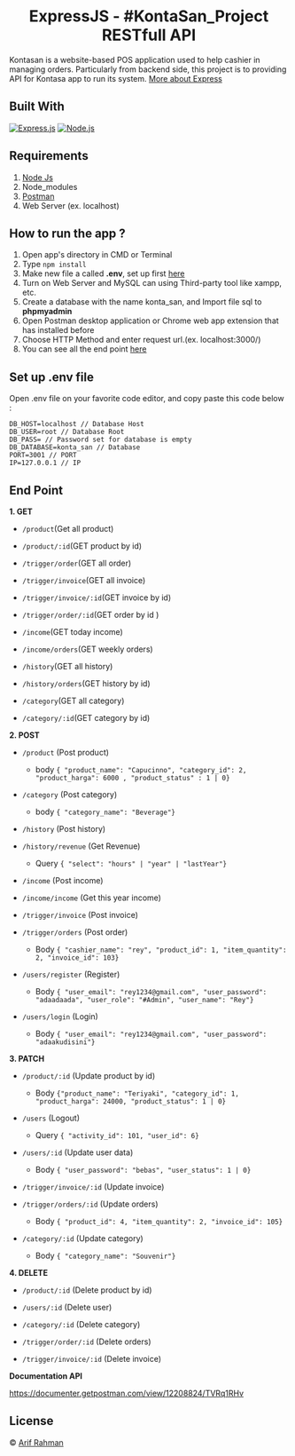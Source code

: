 <h1 align="center">ExpressJS - #KontaSan_Project RESTfull API</h1>

Kontasan is a website-based POS application used to help cashier in managing orders. Particularly from backend side, this project is to providing API for Kontasa app to run its system. [More about Express](https://en.wikipedia.org/wiki/Express.js)

## Built With

[![Express.js](https://img.shields.io/badge/Express.js-4.x-orange.svg?style=rounded-square)](https://expressjs.com/en/starter/installing.html)
[![Node.js](https://img.shields.io/badge/Node.js-v.12.13-green.svg?style=rounded-square)](https://nodejs.org/)

## Requirements

1. <a href="https://nodejs.org/en/download/">Node Js</a>
2. Node_modules
3. <a href="https://www.getpostman.com/">Postman</a>
4. Web Server (ex. localhost)

## How to run the app ?

1. Open app's directory in CMD or Terminal
2. Type `npm install`
3. Make new file a called **.env**, set up first [here](#set-up-env-file)
4. Turn on Web Server and MySQL can using Third-party tool like xampp, etc.
5. Create a database with the name konta_san, and Import file sql to **phpmyadmin**
6. Open Postman desktop application or Chrome web app extension that has installed before
7. Choose HTTP Method and enter request url.(ex. localhost:3000/)
8. You can see all the end point [here](#end-point)

## Set up .env file

Open .env file on your favorite code editor, and copy paste this code below :

```
DB_HOST=localhost // Database Host
DB_USER=root // Database Root
DB_PASS= // Password set for database is empty
DB_DATABASE=konta_san // Database
PORT=3001 // PORT
IP=127.0.0.1 // IP

```

## End Point

**1. GET**

- `/product`(Get all product)

- `/product/:id`(GET product by id)

- `/trigger/order`(GET all order)

- `/trigger/invoice`(GET all invoice)

- `/trigger/invoice/:id`(GET invoice by id)

- `/trigger/order/:id`(GET order by id )

- `/income`(GET today income)

- `/income/orders`(GET weekly orders)

- `/history`(GET all history)

- `/history/orders`(GET history by id)

- `/category`(GET all category)

- `/category/:id`(GET category by id)

**2. POST**

- `/product` (Post product)

  - body `{ "product_name": "Capucinno", "category_id": 2, "product_harga": 6000 , "product_status" : 1 | 0}`

- `/category` (Post category)

  - body `{ "category_name": "Beverage"}`

- `/history` (Post history)

- `/history/revenue` (Get Revenue)

  - Query `{ "select": "hours" | "year" | "lastYear"}`

- `/income` (Post income)

- `/income/income` (Get this year income)

- `/trigger/invoice` (Post invoice)

- `/trigger/orders` (Post order)

  - Body `{ "cashier_name": "rey", "product_id": 1, "item_quantity": 2, "invoice_id": 103}`

- `/users/register` (Register)

  - Body `{ "user_email": "rey1234@gmail.com", "user_password": "adaadaada", "user_role": "#Admin", "user_name": "Rey"}`

- `/users/login` (Login)

  - Body `{ "user_email": "rey1234@gmail.com", "user_password": "adaakudisini"}`

**3. PATCH**

- `/product/:id` (Update product by id)

  - Body `{"product_name": "Teriyaki", "category_id": 1, "product_harga": 24000, "product_status": 1 | 0}`

- `/users` (Logout)

  - Query `{ "activity_id": 101, "user_id": 6}`

- `/users/:id` (Update user data)

  - Body `{ "user_password": "bebas", "user_status": 1 | 0}`

- `/trigger/invoice/:id` (Update invoice)

- `/trigger/orders/:id` (Update orders)

  - Body `{ "product_id": 4, "item_quantity": 2, "invoice_id": 105}`

- `/category/:id` (Update category)

  - Body `{ "category_name": "Souvenir"}`

**4. DELETE**

- `/product/:id` (Delete product by id)

- `/users/:id` (Delete user)

- `/category/:id` (Delete category)

- `/trigger/order/:id` (Delete orders)

- `/trigger/invoice/:id` (Delete invoice)

**Documentation API**

https://documenter.getpostman.com/view/12208824/TVRq1RHv

## License

© [Arif Rahman](https://github.com/Glitchfer)
